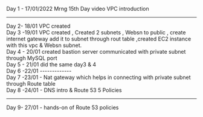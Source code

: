 Day 1 - 17/01/2022 Mrng 15th Day video VPC introduction <br>
<hr>
Day 2- 18/01 VPC created <br>
Day 3 -19/01 VPC created , Created 2 subnets , Websn to public , create internet gateway add it to subnet through rout table ,created EC2 instance with this vpc & Websn subnet.<br>
Day 4 - 20/01 created bastion server communicated with private subnet through MySQL port <br>
Day 5 - 21/01 did the same day3 & 4 <br>
Day 6 -22/01 ------------- <br>
Day 7 -23/01 - Nat gateway which helps in connecting with private subnet through Route table <br>
Day 8 -24/01 - DNS intro & Route 53 5 Policies
<Hr>
Day 9- 27/01 - hands-on of Route 53 policies
